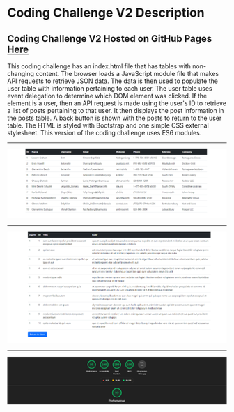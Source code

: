 
# Coding Challenge V2 Description

## Coding Challenge V2 Hosted on GitHub Pages [Here](https://xiraynedev.github.io/coding-challenge-v2/)

This coding challenge has an index.html file that has tables with non-changing content. The browser loads a JavaScript module file
that makes API requests to retrieve JSON data. The data is then used to populate the user table with information pertaining to each user.
The user table uses event delegation to determine which DOM element was clicked. If the element is a user, then an API request is made using
the user's ID to retrieve a list of posts pertaining to that user. It then displays the post information in the posts table. A back button is 
shown with the posts to return to the user table. The HTML is styled with Bootstrap and one simple CSS external stylesheet. This version of the 
coding challenge uses ES6 modules.

---

![User Table](./user-table.png "User Table")

---

![Posts Table](./posts-table.png "Posts Table")

---

![Lighthouse Results](./lighthouse-results.png)
